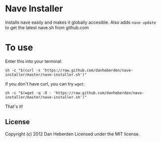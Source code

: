 # Nave Installer

Installs nave easily and makes it globally accesible. Also adds `nave
update` to get the latest nave.sh from github.com

# To use

Enter this into your terminal:

```
sh -c "$(curl -s 'https://raw.github.com/danheberden/nave-installer/master/nave-installer.sh')"
```

if you don't have curl, you can try `wget`:

```
sh -c "$(wget -q -O - 'https://raw.github.com/danheberden/nave-installer/master/nave-installer.sh')"
```

That's it!

## License
Copyright (c) 2012 Dan Heberden 
Licensed under the MIT license.

